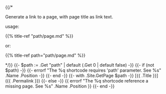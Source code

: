 {{/*

Generate a link to a page, with page title as link text.

usage:

{{% title-ref "path/page.md" %}}

or:

{{% title-ref path="path/page.md" %}}

<!-- CSpell:ignore titleref -->
<!-- markdownlint-disable reference-links-images -->

*/}}
{{- $path := .Get "path" | default (.Get 0 | default false) -}}
{{- if (not $path) -}}
  {{- errorf "The %q shortcode requires 'path' parameter. See %s"
    .Name .Position
  -}}
{{- end -}}
{{- with .Site.GetPage $path -}}
[{{ .Title }}]({{ .Permalink }})
{{- else -}}
{{ errorf "The %q shortcode reference a missing page. See %s" .Name .Position }}
{{- end -}}
